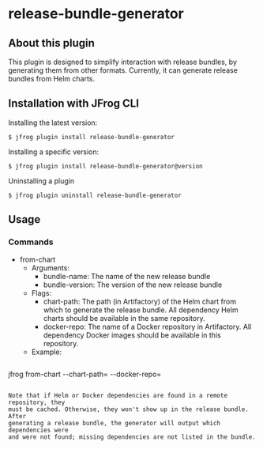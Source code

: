 # release-bundle-generator

## About this plugin

This plugin is designed to simplify interaction with release bundles, by
generating them from other formats. Currently, it can generate release bundles
from Helm charts.

## Installation with JFrog CLI

Installing the latest version:

`$ jfrog plugin install release-bundle-generator`

Installing a specific version:

`$ jfrog plugin install release-bundle-generator@version`

Uninstalling a plugin

`$ jfrog plugin uninstall release-bundle-generator`

## Usage

### Commands

- from-chart
  - Arguments:
    - bundle-name: The name of the new release bundle
    - bundle-version: The version of the new release bundle
  - Flags:
    - chart-path: The path (in Artifactory) of the Helm chart from which to
      generate the release bundle. All dependency Helm charts should be
      available in the same repository.
    - docker-repo: The name of a Docker repository in Artifactory. All
      dependency Docker images should be available in this repository.
  - Example:
    ``` shell
jfrog from-chart --chart-path=<chart path> --docker-repo=<Docker repo name> <bundle name> <bundle version>
```

Note that if Helm or Docker dependencies are found in a remote repository, they
must be cached. Otherwise, they won't show up in the release bundle. After
generating a release bundle, the generator will output which dependencies were
and were not found; missing dependencies are not listed in the bundle.
